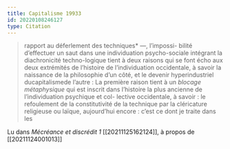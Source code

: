 ```yaml
---
title: Capitalisme 19933
id: 20220108246127
type: Citation
---
```


> rapport au déferlement des techniques* —, l’impossi- bilité d’effectuer un saut dans une individuation psycho-sociale intégrant la diachronicité techno-logique tient à deux raisons qui se font écho aux deux extrémités de l’histoire de l’individuation occidentale, à savoir la naissance de la philosophie d’un côté, et le devenir hyperindustriel ducapitalismede l’autre : La première raison tient à un *blocage métaphysique* qui est inscrit dans l’histoire la plus ancienne de l’individuation psychique et col- lective occidentale, à savoir : le refoulement de la constitutivité de la technique par la cléricature religieuse ou laïque, aujourd’hui encore : c’est ce dont je traite dans les

Lu dans *Mécréance et discrédit 1* [[20211125162124]], à propos de [[20211124001013]]